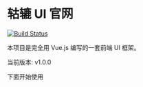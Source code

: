 # 轱辘 UI 官网
[![Build Status](https://travis-ci.org/SkyZhou197/gulu-test-1.svg?branch=master)](https://travis-ci.org/SkyZhou197/gulu-test-1)


本项目是完全用 Vue.js 编写的一套前端 UI 框架。

当前版本: v1.0.0

下面开始使用